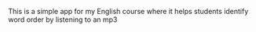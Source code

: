 This is a simple app for my English course where it helps students identify word order by listening to an mp3
